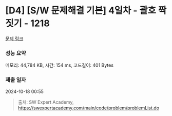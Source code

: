 # [D4] [S/W 문제해결 기본] 4일차 - 괄호 짝짓기 - 1218 

[문제 링크](https://swexpertacademy.com/main/code/problem/problemDetail.do?contestProbId=AV14eWb6AAkCFAYD) 

### 성능 요약

메모리: 44,784 KB, 시간: 154 ms, 코드길이: 401 Bytes

### 제출 일자

2024-10-18 00:55



> 출처: SW Expert Academy, https://swexpertacademy.com/main/code/problem/problemList.do